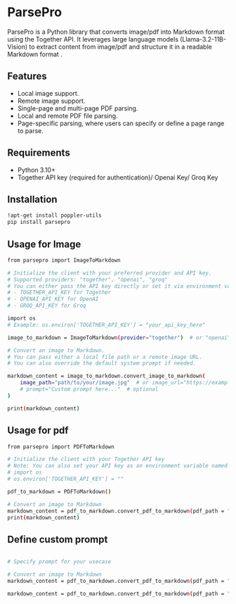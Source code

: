 # ParsePro

ParsePro is a Python library that converts image/pdf into Markdown format using the Together API. It leverages large language models (Llama-3.2-11B-Vision) to extract content from image/pdf and structure it in a readable Markdown format .

## Features

- Local image support.
- Remote image support.
- Single-page and multi-page PDF parsing.
- Local and remote PDF file parsing.
- Page-specific parsing, where users can specify or define a page range to parse.



## Requirements

- Python 3.10+
- Together API key (required for authentication)/ Openai Key/ Groq Key


## Installation

```bash
!apt-get install poppler-utils
pip install parsepro
```

## Usage for Image
```bash
from parsepro import ImageToMarkdown

# Initialize the client with your preferred provider and API key.
# Supported providers: "together", "openai", "groq"
# You can either pass the API key directly or set it via environment variable:
# - TOGETHER_API_KEY for Together
# - OPENAI_API_KEY for OpenAI
# - GROQ_API_KEY for Groq

import os
# Example: os.environ['TOGETHER_API_KEY'] = "your_api_key_here"

image_to_markdown = ImageToMarkdown(provider="together")  # or "openai", "groq"

# Convert an image to Markdown.
# You can pass either a local file path or a remote image URL.
# You can also override the default system prompt if needed.

markdown_content = image_to_markdown.convert_image_to_markdown(
    image_path="path/to/your/image.jpg"  # or image_url="https://example.com/image.png"
    # prompt="Custom prompt here..."  # optional
)

print(markdown_content)

```


## Usage for pdf
```bash
from parsepro import PDFToMarkdown

# Initialize the client with your Together API key
# Note: You can also set your API key as an environment variable named TOGETHER_API_KEY.
# import os 
# os.environ['TOGETHER_API_KEY'] = ""

pdf_to_markdown = PDFToMarkdown()

# Convert an image to Markdown
markdown_content = pdf_to_markdown.convert_pdf_to_markdown(pdf_path = "path/to/your/your_pdf.pdf") # pdf_url = "" and pages_to_parse = "2" or range "2-8"
print(markdown_content)
```


## Define  custom prompt

```bash

# Specify prompt for your usecase

# Convert an image to Markdown
markdown_content = pdf_to_markdown.convert_pdf_to_markdown(pdf_path = "path/to/your/your_pdf.pdf", prompt = "") # pdf_url = "" and pages_to_parse = "2" or range "2-8"

markdown_content = pdf_to_markdown.convert_pdf_to_markdown(pdf_path = "path/to/your/your_pdf.pdf",prompt = "")

```
